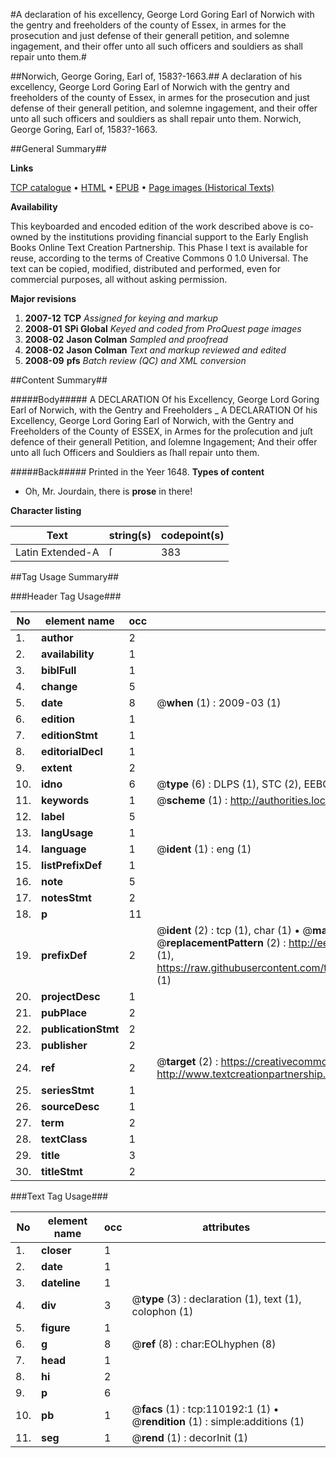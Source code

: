 #A declaration of his excellency, George Lord Goring Earl of Norwich with the gentry and freeholders of the county of Essex, in armes for the prosecution and just defense of their generall petition, and solemne ingagement, and their offer unto all such officers and souldiers as shall repair unto them.#

##Norwich, George Goring, Earl of, 1583?-1663.##
A declaration of his excellency, George Lord Goring Earl of Norwich with the gentry and freeholders of the county of Essex, in armes for the prosecution and just defense of their generall petition, and solemne ingagement, and their offer unto all such officers and souldiers as shall repair unto them.
Norwich, George Goring, Earl of, 1583?-1663.

##General Summary##

**Links**

[TCP catalogue](http://www.ota.ox.ac.uk/tcp/)  • 
[HTML](http://tei.it.ox.ac.uk/tcp/Texts-HTML/free/A52/A52482.html)  • 
[EPUB](http://tei.it.ox.ac.uk/tcp/Texts-EPUB/free/A52/A52482.epub) • 
[Page images (Historical Texts)](https://data.historicaltexts.jisc.ac.uk/view?pubId=eebo-27717570e&pageId=eebo-27717570e-110192-1)

**Availability**

This keyboarded and encoded edition of the
	       work described above is co-owned by the institutions
	       providing financial support to the Early English Books
	       Online Text Creation Partnership. This Phase I text is
	       available for reuse, according to the terms of Creative
	       Commons 0 1.0 Universal. The text can be copied,
	       modified, distributed and performed, even for
	       commercial purposes, all without asking permission.

**Major revisions**

1. __2007-12__ __TCP__ *Assigned for keying and markup*
1. __2008-01__ __SPi Global__ *Keyed and coded from ProQuest page images*
1. __2008-02__ __Jason Colman__ *Sampled and proofread*
1. __2008-02__ __Jason Colman__ *Text and markup reviewed and edited*
1. __2008-09__ __pfs__ *Batch review (QC) and XML conversion*

##Content Summary##

#####Body#####
A DECLARATION Of his Excellency, George Lord Goring Earl of Norwich, with the Gentry and Freeholders
    _ A DECLARATION Of his Excellency, George Lord Goring Earl of Norwich, with the Gentry and Freeholders of the County of ESSEX, in Armes for the proſecution and juſt defence of their generall Petition, and ſolemne Ingagement; And their offer unto all ſuch Officers and Souldiers as ſhall repair unto them.

#####Back#####
Printed in the Yeer 1648.
**Types of content**

  * Oh, Mr. Jourdain, there is **prose** in there!

**Character listing**


|Text|string(s)|codepoint(s)|
|---|---|---|
|Latin Extended-A|ſ|383|

##Tag Usage Summary##

###Header Tag Usage###

|No|element name|occ|attributes|
|---|---|---|---|
|1.|__author__|2||
|2.|__availability__|1||
|3.|__biblFull__|1||
|4.|__change__|5||
|5.|__date__|8| @__when__ (1) : 2009-03 (1)|
|6.|__edition__|1||
|7.|__editionStmt__|1||
|8.|__editorialDecl__|1||
|9.|__extent__|2||
|10.|__idno__|6| @__type__ (6) : DLPS (1), STC (2), EEBO-CITATION (1), OCLC (1), VID (1)|
|11.|__keywords__|1| @__scheme__ (1) : http://authorities.loc.gov/ (1)|
|12.|__label__|5||
|13.|__langUsage__|1||
|14.|__language__|1| @__ident__ (1) : eng (1)|
|15.|__listPrefixDef__|1||
|16.|__note__|5||
|17.|__notesStmt__|2||
|18.|__p__|11||
|19.|__prefixDef__|2| @__ident__ (2) : tcp (1), char (1)  •  @__matchPattern__ (2) : ([0-9\-]+):([0-9IVX]+) (1), (.+) (1)  •  @__replacementPattern__ (2) : http://eebo.chadwyck.com/downloadtiff?vid=$1&page=$2 (1), https://raw.githubusercontent.com/textcreationpartnership/Texts/master/tcpchars.xml#$1 (1)|
|20.|__projectDesc__|1||
|21.|__pubPlace__|2||
|22.|__publicationStmt__|2||
|23.|__publisher__|2||
|24.|__ref__|2| @__target__ (2) : https://creativecommons.org/publicdomain/zero/1.0/ (1), http://www.textcreationpartnership.org/docs/. (1)|
|25.|__seriesStmt__|1||
|26.|__sourceDesc__|1||
|27.|__term__|2||
|28.|__textClass__|1||
|29.|__title__|3||
|30.|__titleStmt__|2||


###Text Tag Usage###

|No|element name|occ|attributes|
|---|---|---|---|
|1.|__closer__|1||
|2.|__date__|1||
|3.|__dateline__|1||
|4.|__div__|3| @__type__ (3) : declaration (1), text (1), colophon (1)|
|5.|__figure__|1||
|6.|__g__|8| @__ref__ (8) : char:EOLhyphen (8)|
|7.|__head__|1||
|8.|__hi__|2||
|9.|__p__|6||
|10.|__pb__|1| @__facs__ (1) : tcp:110192:1 (1)  •  @__rendition__ (1) : simple:additions (1)|
|11.|__seg__|1| @__rend__ (1) : decorInit (1)|
